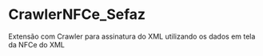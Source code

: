 # CrawlerNFCe_Sefaz
Extensão com Crawler para assinatura do XML utilizando os dados em tela da NFCe do XML
